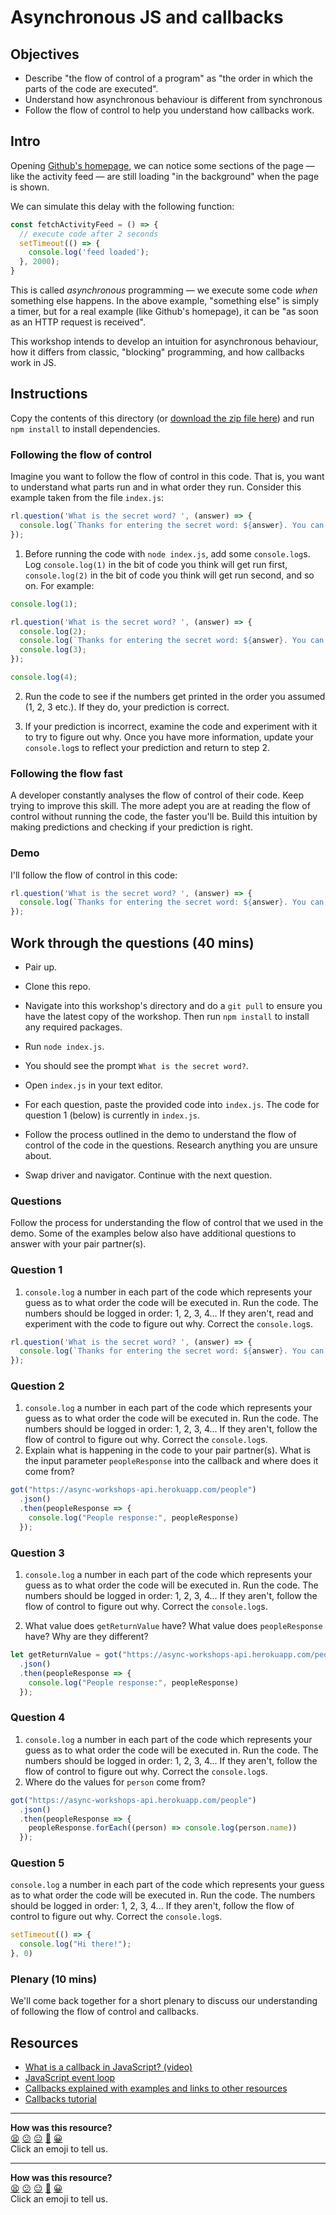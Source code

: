 # Asynchronous JS and callbacks

## Objectives

 * Describe "the flow of control of a program" as "the order in which the parts of the code are executed".
 * Understand how asynchronous behaviour is different from synchronous
 * Follow the flow of control to help you understand how callbacks work.

## Intro

Opening [Github's homepage](https://github.com/), we can notice some sections of the page — like the activity feed — are still loading "in the background" when the page is shown.

We can simulate this delay with the following function:

```js
const fetchActivityFeed = () => {
  // execute code after 2 seconds
  setTimeout(() => {
    console.log('feed loaded');
  }, 2000);
}
```

This is called *asynchronous* programming — we execute some code *when* something else happens. In the above example, "something else" is simply a timer, but for a real example (like Github's homepage), it can be "as soon as an HTTP request is received".

This workshop intends to develop an intuition for asynchronous behaviour, how it differs from classic, "blocking" programming, and how callbacks work in JS.

## Instructions

Copy the contents of this directory (or [download the zip file here](exercise.zip)) and run `npm install` to install dependencies.

### Following the flow of control

Imagine you want to follow the flow of control in this code. That is, you want to understand what parts run and in what order they run. Consider this example taken from the file `index.js`:

```js
rl.question('What is the secret word? ', (answer) => {
  console.log(`Thanks for entering the secret word: ${answer}. You can go on.`);
});
```

1. Before running the code with `node index.js`, add some `console.log`s.  Log `console.log(1)` in the bit of code you think will get run first, `console.log(2)` in the bit of code you think will get run second, and so on. For example:

```js
console.log(1);

rl.question('What is the secret word? ', (answer) => {
  console.log(2);
  console.log(`Thanks for entering the secret word: ${answer}. You can go on.`);
  console.log(3);
});

console.log(4);
```

2. Run the code to see if the numbers get printed in the order you assumed (1, 2, 3 etc.). If they do, your prediction is correct.

3. If your prediction is incorrect, examine the code and experiment with it to try to figure out why. Once you have more information, update your `console.log`s to reflect your prediction and return to step 2.

### Following the flow fast

A developer constantly analyses the flow of control of their code.  Keep trying to improve this skill.  The more adept you are at reading the flow of control without running the code, the faster you'll be.  Build this intuition by making predictions and checking if your prediction is right.

### Demo

I'll follow the flow of control in this code:

```js
rl.question('What is the secret word? ', (answer) => {
  console.log(`Thanks for entering the secret word: ${answer}. You can go on.`);
});
```

## Work through the questions (40 mins)

* Pair up.

* Clone this repo. 

* Navigate into this workshop's directory and do a `git pull` to ensure you have the latest copy of the workshop. Then run `npm install` to install any required packages.

* Run `node index.js`.

* You should see the prompt `What is the secret word?`.

* Open `index.js` in your text editor.

* For each question, paste the provided code into `index.js`. The code for question 1 (below) is currently in `index.js`.

* Follow the process outlined in the demo to understand the flow of control of the code in the questions. Research anything you are unsure about.

* Swap driver and navigator. Continue with the next question.

### Questions

Follow the process for understanding the flow of control that we used in the demo. Some of the examples below also have additional questions to answer with your pair partner(s).

### Question 1

1. `console.log` a number in each part of the code which represents your guess as to what order the code will be executed in.  Run the code.  The numbers should be logged in order: 1, 2, 3, 4... If they aren't, read and experiment with the code to figure out why.  Correct the `console.log`s.

```js
rl.question('What is the secret word? ', (answer) => {
  console.log(`Thanks for entering the secret word: ${answer}. You can go on.`);
});
```

### Question 2

1. `console.log` a number in each part of the code which represents your guess as to what order the code will be executed in.  Run the code.  The numbers should be logged in order: 1, 2, 3, 4... If they aren't, follow the flow of control to figure out why.  Correct the `console.log`s.
2. Explain what is happening in the code to your pair partner(s). What is the input parameter `peopleResponse` into the callback and where does it come from?

```js
got("https://async-workshops-api.herokuapp.com/people")
  .json()
  .then(peopleResponse => {
    console.log("People response:", peopleResponse)
  });
```

### Question 3

1. `console.log` a number in each part of the code which represents your guess as to what order the code will be executed in.  Run the code.  The numbers should be logged in order: 1, 2, 3, 4... If they aren't, follow the flow of control to figure out why.  Correct the `console.log`s.

2. What value does `getReturnValue` have? What value does `peopleResponse` have? Why are they different?

```js
let getReturnValue = got("https://async-workshops-api.herokuapp.com/people")
  .json()
  .then(peopleResponse => {
    console.log("People response:", peopleResponse)
  });
```

### Question 4

1. `console.log` a number in each part of the code which represents your guess as to what order the code will be executed in.  Run the code.  The numbers should be logged in order: 1, 2, 3, 4... If they aren't, follow the flow of control to figure out why.  Correct the `console.log`s.
2. Where do the values for `person` come from?

```js
got("https://async-workshops-api.herokuapp.com/people")
  .json()
  .then(peopleResponse => {
    peopleResponse.forEach((person) => console.log(person.name))
  });
```

### Question 5
`console.log` a number in each part of the code which represents your guess as to what order the code will be executed in.  Run the code.  The numbers should be logged in order: 1, 2, 3, 4... If they aren't, follow the flow of control to figure out why.  Correct the `console.log`s.

```js
setTimeout(() => {
  console.log("Hi there!");
}, 0)
```

### Plenary (10 mins)

We'll come back together for a short plenary to discuss our understanding of following the flow of control and callbacks.

## Resources

* [What is a callback in JavaScript? (video)](https://www.youtube.com/watch?v=xHneyv38Jro)
* [JavaScript event loop](https://www.youtube.com/watch?v=8aGhZQkoFbQ)
* [Callbacks explained with examples and links to other resources](https://www.sandersdenardi.com/understanding-javascript-callbacks/)
* [Callbacks tutorial](http://javascriptissexy.com/understand-javascript-callback-functions-and-use-them/)

<!-- BEGIN GENERATED SECTION DO NOT EDIT -->

---

**How was this resource?**  
[😫](https://airtable.com/shrUJ3t7KLMqVRFKR?prefill_Repository=skills-workshops&prefill_File=javascript_fundamentals/callbacks_following_the_flow_of_control/README.md&prefill_Sentiment=😫) [😕](https://airtable.com/shrUJ3t7KLMqVRFKR?prefill_Repository=skills-workshops&prefill_File=javascript_fundamentals/callbacks_following_the_flow_of_control/README.md&prefill_Sentiment=😕) [😐](https://airtable.com/shrUJ3t7KLMqVRFKR?prefill_Repository=skills-workshops&prefill_File=javascript_fundamentals/callbacks_following_the_flow_of_control/README.md&prefill_Sentiment=😐) [🙂](https://airtable.com/shrUJ3t7KLMqVRFKR?prefill_Repository=skills-workshops&prefill_File=javascript_fundamentals/callbacks_following_the_flow_of_control/README.md&prefill_Sentiment=🙂) [😀](https://airtable.com/shrUJ3t7KLMqVRFKR?prefill_Repository=skills-workshops&prefill_File=javascript_fundamentals/callbacks_following_the_flow_of_control/README.md&prefill_Sentiment=😀)  
Click an emoji to tell us.

<!-- END GENERATED SECTION DO NOT EDIT -->


<!-- BEGIN GENERATED SECTION DO NOT EDIT -->

---

**How was this resource?**  
[😫](https://airtable.com/shrUJ3t7KLMqVRFKR?prefill_Repository=makersacademy/javascript-fundamentals&prefill_File=workshops/async-js-and-callbacks/README.md&prefill_Sentiment=😫) [😕](https://airtable.com/shrUJ3t7KLMqVRFKR?prefill_Repository=makersacademy/javascript-fundamentals&prefill_File=workshops/async-js-and-callbacks/README.md&prefill_Sentiment=😕) [😐](https://airtable.com/shrUJ3t7KLMqVRFKR?prefill_Repository=makersacademy/javascript-fundamentals&prefill_File=workshops/async-js-and-callbacks/README.md&prefill_Sentiment=😐) [🙂](https://airtable.com/shrUJ3t7KLMqVRFKR?prefill_Repository=makersacademy/javascript-fundamentals&prefill_File=workshops/async-js-and-callbacks/README.md&prefill_Sentiment=🙂) [😀](https://airtable.com/shrUJ3t7KLMqVRFKR?prefill_Repository=makersacademy/javascript-fundamentals&prefill_File=workshops/async-js-and-callbacks/README.md&prefill_Sentiment=😀)  
Click an emoji to tell us.

<!-- END GENERATED SECTION DO NOT EDIT -->
